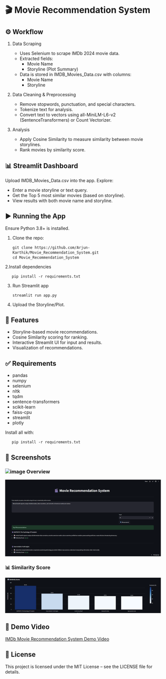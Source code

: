 # 🎬 Movie Recommendation System

## ⚙️ Workflow
1. Data Scraping
   
    - Uses Selenium to scrape IMDb 2024 movie data.
    - Extracted fields:
        - Movie Name
        - Storyline (Plot Summary)
    - Data is stored in IMDB_Movies_Data.csv with columns:
        - Movie Name
        - Storyline

2. Data Cleaning & Preprocessing

    - Remove stopwords, punctuation, and special characters.
    - Tokenize text for analysis.
    - Convert text to vectors using all-MiniLM-L6-v2 (SentenceTransformers) or Count Vectorizer.
  
3. Analysis

    - Apply Cosine Similarity to measure similarity between movie storylines.
    - Rank movies by similarity score.

## 📊 Streamlit Dashboard

   Upload IMDB_Movies_Data.csv into the app. Explore:
   - Enter a movie storyline or text query. 
   - Get the Top 5 most similar movies (based on storyline).
   - View results with both movie name and storyline.

## ▶️ Running the App

Ensure Python 3.8+ is installed.

1. Clone the repo:

       git clone https://github.com/Arjun-Karthik/Movie_Recommendation_System.git
       cd Movie_Recommendation_System

2.Install dependencies

       pip install -r requirements.txt

3. Run Streamlit app

       streamlit run app.py

4. Upload the Storyline/Plot.

## 🧩 Features

   - Storyline-based movie recommendations.
   - Cosine Similarity scoring for ranking.
   - Interactive Streamlit UI for input and results.
   - Visualization of recommendations.

## ✅ Requirements

   - pandas
   - numpy
   - selenium
   - nltk
   - tqdm
   - sentence-transformers
   - scikit-learn
   - faiss-cpu
   - streamlit
   - plotly

Install all with:

       pip install -r requirements.txt

## 📸 Screenshots

### <img width="30" height="30" alt="image" src="https://github.com/user-attachments/assets/89b2a80b-4911-42c7-90a0-5f89a59fa8ea" /> Overview

<img src="Screenshots/main.png" width="800"/>

### 📊 Similarity Score

<img src="Screenshots/barchart.png" width="800"/>

## 🎥 Demo Video

   <a href="https://www.linkedin.com/posts/arjun-t-a51383200_imdb-movie-dashboard-app-activity-7348370456242003969-Nd0G?utm_source=share&utm_medium=member_desktop&rcm=ACoAADNQBh0BQsEphYCjQb01l17Z8-pUyINZuxs">IMDb Movie Recommendation System Demo Video</a>

## 📃 License

   This project is licensed under the MIT License – see the LICENSE file for details.

